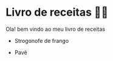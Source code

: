# Livro de receitas :man_cook:

Ola! bem vindo ao meu livro de receitas 

- Strogonofe de frango 

- Pavê 

  
